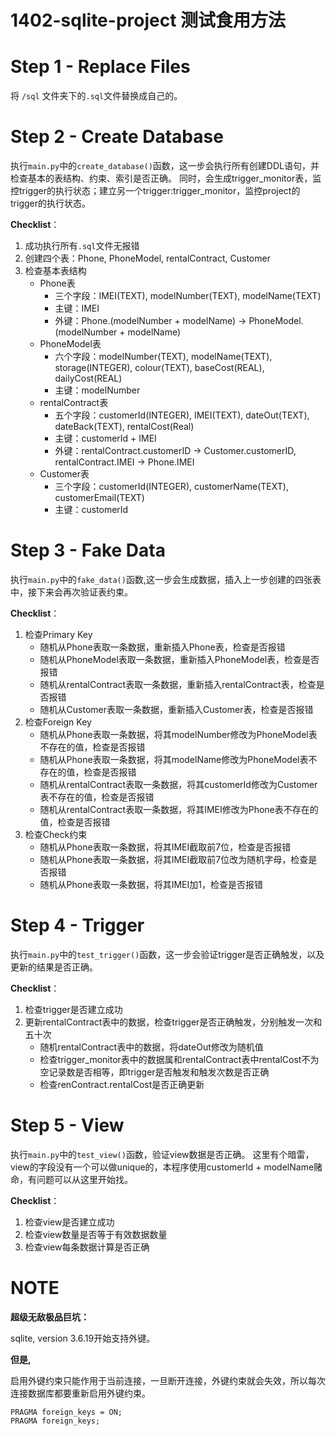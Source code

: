 # 1402-sqlite-project 测试食用方法

# Step 1 - Replace Files

将 `/sql` 文件夹下的`.sql`文件替换成自己的。

# Step 2 - Create Database

执行`main.py`中的`create_database()`函数，这一步会执行所有创建DDL语句，并检查基本的表结构、约束、索引是否正确。
同时，会生成trigger_monitor表，监控trigger的执行状态；建立另一个trigger:trigger_monitor，监控project的trigger的执行状态。

__Checklist__：

1. 成功执行所有`.sql`文件无报错
2. 创建四个表：Phone, PhoneModel, rentalContract, Customer
3. 检查基本表结构
    - Phone表
        - 三个字段：IMEI(TEXT), modelNumber(TEXT), modelName(TEXT)
        - 主键：IMEI
        - 外键：Phone.(modelNumber + modelName) -> PhoneModel.(modelNumber + modelName)
    - PhoneModel表
        - 六个字段：modelNumber(TEXT), modelName(TEXT), storage(INTEGER), colour(TEXT), baseCost(REAL), dailyCost(REAL)
        - 主键：modelNumber
    - rentalContract表
        - 五个字段：customerId(INTEGER), IMEI(TEXT), dateOut(TEXT), dateBack(TEXT), rentalCost(Real)
        - 主键：customerId + IMEI
        - 外键：rentalContract.customerID -> Customer.customerID, rentalContract.IMEI -> Phone.IMEI
    - Customer表
        - 三个字段：customerId(INTEGER), customerName(TEXT), customerEmail(TEXT)
        - 主键：customerId

# Step 3 - Fake Data

执行`main.py`中的`fake_data()`函数,这一步会生成数据，插入上一步创建的四张表中，接下来会再次验证表约束。

__Checklist__：

1. 检查Primary Key
    - 随机从Phone表取一条数据，重新插入Phone表，检查是否报错
    - 随机从PhoneModel表取一条数据，重新插入PhoneModel表，检查是否报错
    - 随机从rentalContract表取一条数据，重新插入rentalContract表，检查是否报错
    - 随机从Customer表取一条数据，重新插入Customer表，检查是否报错
2. 检查Foreign Key
    - 随机从Phone表取一条数据，将其modelNumber修改为PhoneModel表不存在的值，检查是否报错
    - 随机从Phone表取一条数据，将其modelName修改为PhoneModel表不存在的值，检查是否报错
    - 随机从rentalContract表取一条数据，将其customerId修改为Customer表不存在的值，检查是否报错
    - 随机从rentalContract表取一条数据，将其IMEI修改为Phone表不存在的值，检查是否报错
3. 检查Check约束
    - 随机从Phone表取一条数据，将其IMEI截取前7位，检查是否报错
    - 随机从Phone表取一条数据，将其IMEI截取前7位改为随机字母，检查是否报错
    - 随机从Phone表取一条数据，将其IMEI加1，检查是否报错

# Step 4 - Trigger

执行`main.py`中的`test_trigger()`函数，这一步会验证trigger是否正确触发，以及更新的结果是否正确。

__Checklist__：

1. 检查trigger是否建立成功
2. 更新rentalContract表中的数据，检查trigger是否正确触发，分别触发一次和五十次
    - 随机rentalContract表中的数据，将dateOut修改为随机值
    - 检查trigger_monitor表中的数据属和rentalContract表中rentalCost不为空记录数是否相等，即trigger是否触发和触发次数是否正确
    - 检查renContract.rentalCost是否正确更新

# Step 5 - View

执行`main.py`中的`test_view()`函数，验证view数据是否正确。
这里有个暗雷，view的字段没有一个可以做unique的，本程序使用customerId + modelName赌命，有问题可以从这里开始找。

__Checklist__：

1. 检查view是否建立成功
2. 检查view数量是否等于有效数据数量
3. 检查view每条数据计算是否正确

# NOTE

**超级无敌极品巨坑：**

sqlite, version 3.6.19开始支持外键。

**但是,**

启用外键约束只能作用于当前连接，一旦断开连接，外键约束就会失效，所以每次连接数据库都要重新启用外键约束。

```
PRAGMA foreign_keys = ON;
PRAGMA foreign_keys;
```